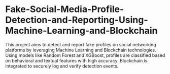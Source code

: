 # Fake-Social-Media-Profile-Detection-and-Reporting-Using-Machine-Learning-and-Blockchain
This project aims to detect and report fake profiles on social networking platforms by leveraging Machine Learning and Blockchain technologies. Using models like Random Forest and XGBoost, profiles are classified based on behavioral and textual features with high accuracy. Blockchain is integrated to securely log and verify detection events.
